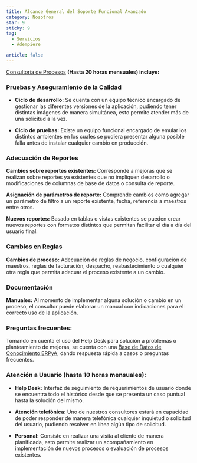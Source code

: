 ```yaml
---
title: Alcance General del Soporte Funcional Avanzado
category: Nosotros
star: 9
sticky: 9
tag:
  - Servicios
  - Adempiere

article: false
---
```


[Consultoría de Procesos](https://docs.erpya.com/about/services/services/process-consulting.html) **(Hasta 20 horas mensuales) incluye:**

### Pruebas y Aseguramiento de la Calidad

- **Ciclo de desarrollo:** Se cuenta con un equipo técnico encargado de gestionar las diferentes versiones de la aplicación, pudiendo tener distintas imágenes de manera simultánea, esto permite atender más de una solicitud a la vez.

- **Ciclo de pruebas:** Existe un equipo funcional encargado de emular los distintos ambientes en los cuales se pudiera presentar alguna posible falla antes de instalar cualquier cambio en producción.

### Adecuación de Reportes

**Cambios sobre reportes existentes:** Corresponde a mejoras que se realizan sobre reportes ya existentes que no impliquen desarrollo o modificaciones de columnas de base de datos o consulta de reporte.

**Asignación de parámetros de reporte:** Comprende cambios como agregar un parámetro de filtro a un reporte existente, fecha, referencia a maestros entre otros.

**Nuevos reportes:** Basado en tablas o vistas existentes se pueden crear nuevos reportes con formatos distintos que permitan facilitar el día a día del usuario final.

### Cambios en Reglas

**Cambios de proceso:** Adecuación de reglas de negocio, configuración de maestros, reglas de facturación, despacho, reabastecimiento o cualquier otra regla que permita adecuar el proceso existente a un cambio.

### Documentación

**Manuales:** Al momento de implementar alguna solución o cambio en un proceso, el consultor puede elaborar un manual con indicaciones para el correcto uso de la aplicación.

### Preguntas frecuentes:

Tomando en cuenta el uso del Help Desk para solución a problemas o planteamiento de mejoras, se cuenta con una [Base de Datos de Conocimiento ERPyA](https://stackoverflowteams.com/c/erpya-customers/join?returnurl=%2fc%2ferpya-customers%2fquestions), dando respuesta rápida a casos o preguntas frecuentes.

### Atención a Usuario (hasta 10 horas mensuales):

- **Help Desk:** Interfaz de seguimiento de requerimientos de usuario donde se encuentra todo el histórico desde que se presenta un caso puntual hasta la solución del mismo.

- **Atención telefónica:** Uno de nuestros consultores estará en capacidad de poder responder de manera telefónica cualquier inquietud o solicitud del usuario, pudiendo resolver en línea algún tipo de solicitud.

- **Personal:** Consiste en realizar una visita al cliente de manera planificada, esto permite realizar un acompañamiento en implementación de nuevos procesos o evaluación de procesos existentes.
